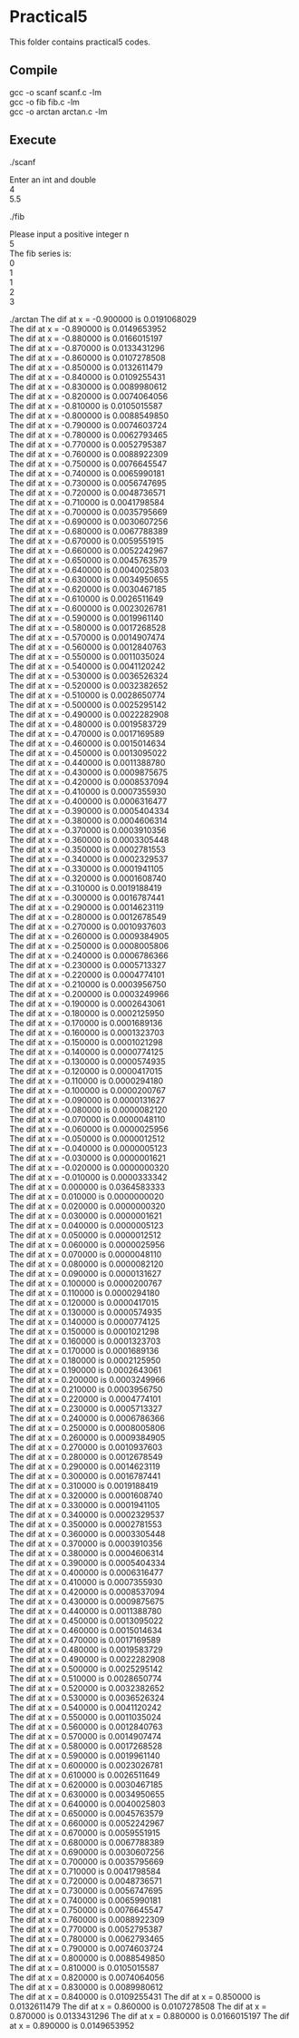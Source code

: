 # Practical5

This folder contains practical5 codes.

## Compile

gcc -o scanf  scanf.c -lm<br>
gcc -o fib fib.c -lm<br>
gcc -o arctan arctan.c -lm<br>

## Execute

./scanf

Enter an int and double<br>
4<br>
5.5<br>


./fib

Please input a positive integer n<br>
5<br>
The fib series is:<br>
0<br>
1<br>
1<br>
2<br>
3<br>


./arctan
The dif at x = -0.900000 is 0.0191068029<br>
The dif at x = -0.890000 is 0.0149653952<br>
The dif at x = -0.880000 is 0.0166015197<br>
The dif at x = -0.870000 is 0.0133431296<br>
The dif at x = -0.860000 is 0.0107278508<br>
The dif at x = -0.850000 is 0.0132611479<br>
The dif at x = -0.840000 is 0.0109255431<br>
The dif at x = -0.830000 is 0.0089980612<br>
The dif at x = -0.820000 is 0.0074064056<br>
The dif at x = -0.810000 is 0.0105015587<br>
The dif at x = -0.800000 is 0.0088549850<br>
The dif at x = -0.790000 is 0.0074603724<br>
The dif at x = -0.780000 is 0.0062793465<br>
The dif at x = -0.770000 is 0.0052795387<br>
The dif at x = -0.760000 is 0.0088922309<br>
The dif at x = -0.750000 is 0.0076645547<br>
The dif at x = -0.740000 is 0.0065990181<br>
The dif at x = -0.730000 is 0.0056747695<br>
The dif at x = -0.720000 is 0.0048736571<br>
The dif at x = -0.710000 is 0.0041798584<br>
The dif at x = -0.700000 is 0.0035795669<br>
The dif at x = -0.690000 is 0.0030607256<br>
The dif at x = -0.680000 is 0.0067788389<br>
The dif at x = -0.670000 is 0.0059551915<br>
The dif at x = -0.660000 is 0.0052242967<br>
The dif at x = -0.650000 is 0.0045763579<br>
The dif at x = -0.640000 is 0.0040025803<br>
The dif at x = -0.630000 is 0.0034950655<br>
The dif at x = -0.620000 is 0.0030467185<br>
The dif at x = -0.610000 is 0.0026511649<br>
The dif at x = -0.600000 is 0.0023026781<br>
The dif at x = -0.590000 is 0.0019961140<br>
The dif at x = -0.580000 is 0.0017268528<br>
The dif at x = -0.570000 is 0.0014907474<br>
The dif at x = -0.560000 is 0.0012840763<br>
The dif at x = -0.550000 is 0.0011035024<br>
The dif at x = -0.540000 is 0.0041120242<br>
The dif at x = -0.530000 is 0.0036526324<br>
The dif at x = -0.520000 is 0.0032382652<br>
The dif at x = -0.510000 is 0.0028650774<br>
The dif at x = -0.500000 is 0.0025295142<br>
The dif at x = -0.490000 is 0.0022282908<br>
The dif at x = -0.480000 is 0.0019583729<br>
The dif at x = -0.470000 is 0.0017169589<br>
The dif at x = -0.460000 is 0.0015014634<br>
The dif at x = -0.450000 is 0.0013095022<br>
The dif at x = -0.440000 is 0.0011388780<br>
The dif at x = -0.430000 is 0.0009875675<br>
The dif at x = -0.420000 is 0.0008537094<br>
The dif at x = -0.410000 is 0.0007355930<br>
The dif at x = -0.400000 is 0.0006316477<br>
The dif at x = -0.390000 is 0.0005404334<br>
The dif at x = -0.380000 is 0.0004606314<br>
The dif at x = -0.370000 is 0.0003910356<br>
The dif at x = -0.360000 is 0.0003305448<br>
The dif at x = -0.350000 is 0.0002781553<br>
The dif at x = -0.340000 is 0.0002329537<br>
The dif at x = -0.330000 is 0.0001941105<br>
The dif at x = -0.320000 is 0.0001608740<br>
The dif at x = -0.310000 is 0.0019188419<br>
The dif at x = -0.300000 is 0.0016787441<br>
The dif at x = -0.290000 is 0.0014623119<br>
The dif at x = -0.280000 is 0.0012678549<br>
The dif at x = -0.270000 is 0.0010937603<br>
The dif at x = -0.260000 is 0.0009384905<br>
The dif at x = -0.250000 is 0.0008005806<br>
The dif at x = -0.240000 is 0.0006786366<br>
The dif at x = -0.230000 is 0.0005713327<br>
The dif at x = -0.220000 is 0.0004774101<br>
The dif at x = -0.210000 is 0.0003956750<br>
The dif at x = -0.200000 is 0.0003249966<br>
The dif at x = -0.190000 is 0.0002643061<br>
The dif at x = -0.180000 is 0.0002125950<br>
The dif at x = -0.170000 is 0.0001689136<br>
The dif at x = -0.160000 is 0.0001323703<br>
The dif at x = -0.150000 is 0.0001021298<br>
The dif at x = -0.140000 is 0.0000774125<br>
The dif at x = -0.130000 is 0.0000574935<br>
The dif at x = -0.120000 is 0.0000417015<br>
The dif at x = -0.110000 is 0.0000294180<br>
The dif at x = -0.100000 is 0.0000200767<br>
The dif at x = -0.090000 is 0.0000131627<br>
The dif at x = -0.080000 is 0.0000082120<br>
The dif at x = -0.070000 is 0.0000048110<br>
The dif at x = -0.060000 is 0.0000025956<br>
The dif at x = -0.050000 is 0.0000012512<br>
The dif at x = -0.040000 is 0.0000005123<br>
The dif at x = -0.030000 is 0.0000001621<br>
The dif at x = -0.020000 is 0.0000000320<br>
The dif at x = -0.010000 is 0.0000333342<br>
The dif at x = 0.000000 is 0.0364583333<br>
The dif at x = 0.010000 is 0.0000000020<br>
The dif at x = 0.020000 is 0.0000000320<br>
The dif at x = 0.030000 is 0.0000001621<br>
The dif at x = 0.040000 is 0.0000005123<br>
The dif at x = 0.050000 is 0.0000012512<br>
The dif at x = 0.060000 is 0.0000025956<br>
The dif at x = 0.070000 is 0.0000048110<br>
The dif at x = 0.080000 is 0.0000082120<br>
The dif at x = 0.090000 is 0.0000131627<br>
The dif at x = 0.100000 is 0.0000200767<br>
The dif at x = 0.110000 is 0.0000294180<br>
The dif at x = 0.120000 is 0.0000417015<br>
The dif at x = 0.130000 is 0.0000574935<br>
The dif at x = 0.140000 is 0.0000774125<br>
The dif at x = 0.150000 is 0.0001021298<br>
The dif at x = 0.160000 is 0.0001323703<br>
The dif at x = 0.170000 is 0.0001689136<br>
The dif at x = 0.180000 is 0.0002125950<br>
The dif at x = 0.190000 is 0.0002643061<br>
The dif at x = 0.200000 is 0.0003249966<br>
The dif at x = 0.210000 is 0.0003956750<br>
The dif at x = 0.220000 is 0.0004774101<br>
The dif at x = 0.230000 is 0.0005713327<br>
The dif at x = 0.240000 is 0.0006786366<br>
The dif at x = 0.250000 is 0.0008005806<br>
The dif at x = 0.260000 is 0.0009384905<br>
The dif at x = 0.270000 is 0.0010937603<br>
The dif at x = 0.280000 is 0.0012678549<br>
The dif at x = 0.290000 is 0.0014623119<br>
The dif at x = 0.300000 is 0.0016787441<br>
The dif at x = 0.310000 is 0.0019188419<br>
The dif at x = 0.320000 is 0.0001608740<br>
The dif at x = 0.330000 is 0.0001941105<br>
The dif at x = 0.340000 is 0.0002329537<br>
The dif at x = 0.350000 is 0.0002781553<br>
The dif at x = 0.360000 is 0.0003305448<br>
The dif at x = 0.370000 is 0.0003910356<br>
The dif at x = 0.380000 is 0.0004606314<br>
The dif at x = 0.390000 is 0.0005404334<br>
The dif at x = 0.400000 is 0.0006316477<br>
The dif at x = 0.410000 is 0.0007355930<br>
The dif at x = 0.420000 is 0.0008537094<br>
The dif at x = 0.430000 is 0.0009875675<br>
The dif at x = 0.440000 is 0.0011388780<br>
The dif at x = 0.450000 is 0.0013095022<br>
The dif at x = 0.460000 is 0.0015014634<br>
The dif at x = 0.470000 is 0.0017169589<br>
The dif at x = 0.480000 is 0.0019583729<br>
The dif at x = 0.490000 is 0.0022282908<br>
The dif at x = 0.500000 is 0.0025295142<br>
The dif at x = 0.510000 is 0.0028650774<br>
The dif at x = 0.520000 is 0.0032382652<br>
The dif at x = 0.530000 is 0.0036526324<br>
The dif at x = 0.540000 is 0.0041120242<br>
The dif at x = 0.550000 is 0.0011035024<br>
The dif at x = 0.560000 is 0.0012840763<br>
The dif at x = 0.570000 is 0.0014907474<br>
The dif at x = 0.580000 is 0.0017268528<br>
The dif at x = 0.590000 is 0.0019961140<br>
The dif at x = 0.600000 is 0.0023026781<br>
The dif at x = 0.610000 is 0.0026511649<br>
The dif at x = 0.620000 is 0.0030467185<br>
The dif at x = 0.630000 is 0.0034950655<br>
The dif at x = 0.640000 is 0.0040025803<br>
The dif at x = 0.650000 is 0.0045763579<br>
The dif at x = 0.660000 is 0.0052242967<br>
The dif at x = 0.670000 is 0.0059551915<br>
The dif at x = 0.680000 is 0.0067788389<br>
The dif at x = 0.690000 is 0.0030607256<br>
The dif at x = 0.700000 is 0.0035795669<br>
The dif at x = 0.710000 is 0.0041798584<br>
The dif at x = 0.720000 is 0.0048736571<br>
The dif at x = 0.730000 is 0.0056747695<br>
The dif at x = 0.740000 is 0.0065990181<br>
The dif at x = 0.750000 is 0.0076645547<br>
The dif at x = 0.760000 is 0.0088922309<br>
The dif at x = 0.770000 is 0.0052795387<br>
The dif at x = 0.780000 is 0.0062793465<br>
The dif at x = 0.790000 is 0.0074603724<br>
The dif at x = 0.800000 is 0.0088549850<br>
The dif at x = 0.810000 is 0.0105015587<br>
The dif at x = 0.820000 is 0.0074064056<br>
The dif at x = 0.830000 is 0.0089980612<br>
The dif at x = 0.840000 is 0.0109255431
The dif at x = 0.850000 is 0.0132611479
The dif at x = 0.860000 is 0.0107278508
The dif at x = 0.870000 is 0.0133431296
The dif at x = 0.880000 is 0.0166015197
The dif at x = 0.890000 is 0.0149653952
